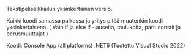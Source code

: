 Tekstipeliseikkailun yksinkertainen versio.

Kaikki koodi samassa paikassa ja yritys pitää muutenkin koodi yksinkertaisena.
( Vain if ja else if -lauseita, taulukoita, parit constit ja perusmuuttujat )

Koodi: Console App (all platforms) .NET6 (Tuotettu Visual Studio 2022)
